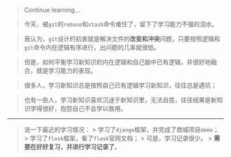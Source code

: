 > Continue learning...

> 今天，被`git`的`rebase`和`stash`命令难住了，留下了学习能力不强的泪水。

> 我认为，`git`设计的初衷就是解决文件的**改变和冲突**问题，只要按照逻辑和`git`命令内在逻辑有序进行，出问题的几率就很低。

> 但是，如何平衡学习新知识的内在逻辑和自己脑中已有逻辑，并很好地融合，就是学习能力的表现。

> 很多人，学习新知识总是按照自己已有逻辑学习新知识，往往总是遇坑；

> 也有一些人，学习新知识喜欢沉迷于新知识里，无法自拔，往往结果是新知识学得很好，抱怨自己不会学以致用。

___

> 说一下最近的学习情况：
	> 学习了`django`框架，并完成了商城项目`demo`；
	> 学习了`flask`框架，看了`flask`官网文档；
	> 可是，学习记录很少。
	> **需要在好好复习，并进行学习记录了**。
	
